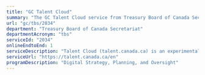 ```yaml
---
title: "GC Talent Cloud"
summary: "The GC Talent Cloud service from Treasury Board of Canada Secretariat is available end-to-end online, according to the GC Service Inventory."
url: "gc/tbs/2034"
department: "Treasury Board of Canada Secretariat"
departmentAcronym: "tbs"
serviceId: "2034"
onlineEndtoEnd: 1
serviceDescription: "Talent Cloud (talent.canada.ca) is an experimental staffing platform, focused on brining high performing external talent to the Government of Canada and optimizing staffing for the digital age."
serviceUrl: "https://talent.canada.ca/en"
programDescription: "Digital Strategy, Planning, and Oversight"
---
```

